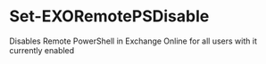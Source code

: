 # Set-EXORemotePSDisable
Disables Remote PowerShell in Exchange Online for all users with it currently enabled
